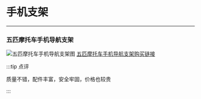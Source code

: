 # 手机支架
---

### 五匹摩托车手机导航支架
![五匹摩托车手机导航支架图](https://ae01.alicdn.com/kf/HTB1olp5bjLuK1Rjy0Fh760pdFXax.png)
[五匹摩托车手机导航支架购买链接](https://detail.tmall.com/item.htm?id=537638303844)

:::tip 点评

质量不错，配件丰富，安全牢固，价格也较贵

:::